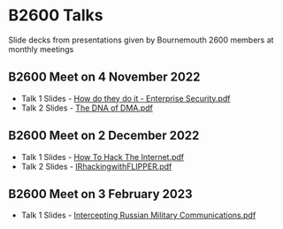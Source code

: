 # B2600 Talks
Slide decks from presentations given by Bournemouth 2600 members at monthly meetings

## B2600 Meet on 4 November 2022
- Talk 1 Slides - [How do they do it - Enterprise Security.pdf](https://github.com/Bournemouth2600/B2600-Talks/blob/main/How%20do%20they%20do%20it%20-%20Enterprise%20Security.pdf)
- Talk 2 Slides - [The DNA of DMA.pdf](https://github.com/Bournemouth2600/B2600-Talks/blob/main/theDNAofDMA.pdf)

## B2600 Meet on 2 December 2022
- Talk 1 Slides - [How To Hack The Internet.pdf](https://github.com/Bournemouth2600/B2600-Talks/blob/main/How%20To%20Hack%20The%20Internet.pdf)
- Talk 2 Slides - [IRhackingwithFLIPPER.pdf](https://github.com/Bournemouth2600/B2600-Talks/blob/main/IRhackingwithFLIPPER.pdf)

## B2600 Meet on 3 February 2023
- Talk 1 Slides - [Intercepting Russian Military Communications.pdf](https://github.com/Bournemouth2600/B2600-Talks/blob/main/Intercepting_Russian_Communications.pdf)

